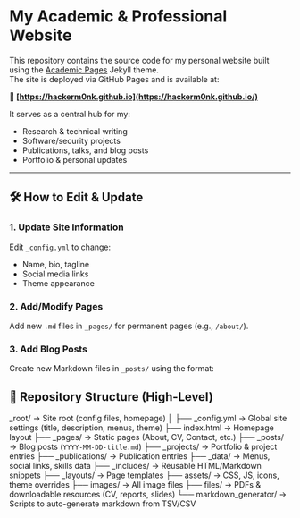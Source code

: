 # My Academic & Professional Website

This repository contains the source code for my personal website built using the [Academic Pages](https://github.com/academicpages/academicpages.github.io) Jekyll theme.  
The site is deployed via GitHub Pages and is available at:

**🔗 [https://hackerm0nk.github.io](https://hackerm0nk.github.io/)**

It serves as a central hub for my:
- Research & technical writing
- Software/security projects
- Publications, talks, and blog posts
- Portfolio & personal updates

---

## 🛠 How to Edit & Update

### 1. Update Site Information
Edit `_config.yml` to change:
- Name, bio, tagline
- Social media links
- Theme appearance

### 2. Add/Modify Pages
Add new `.md` files in `_pages/` for permanent pages (e.g., `/about/`).

### 3. Add Blog Posts
Create new Markdown files in `_posts/` using the format:

## 📂 Repository Structure (High-Level)


_root/                 → Site root (config files, homepage)
│
├── _config.yml         → Global site settings (title, description, menus, theme)
├── index.html          → Homepage layout
├── _pages/             → Static pages (About, CV, Contact, etc.)
├── _posts/             → Blog posts (`YYYY-MM-DD-title.md`)
├── _projects/          → Portfolio & project entries
├── _publications/      → Publication entries
├── _data/              → Menus, social links, skills data
├── _includes/          → Reusable HTML/Markdown snippets
├── _layouts/           → Page templates
├── assets/             → CSS, JS, icons, theme overrides
├── images/             → All image files
├── files/              → PDFs & downloadable resources (CV, reports, slides)
└── markdown_generator/ → Scripts to auto-generate markdown from TSV/CSV
